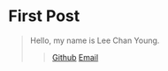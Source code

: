 First Post
==========
> Hello, my name is Lee Chan Young.
>    > [Github](https://github.com/ckckdud3/)
>    > [Email](ckckdud3@g.skku.edu)
